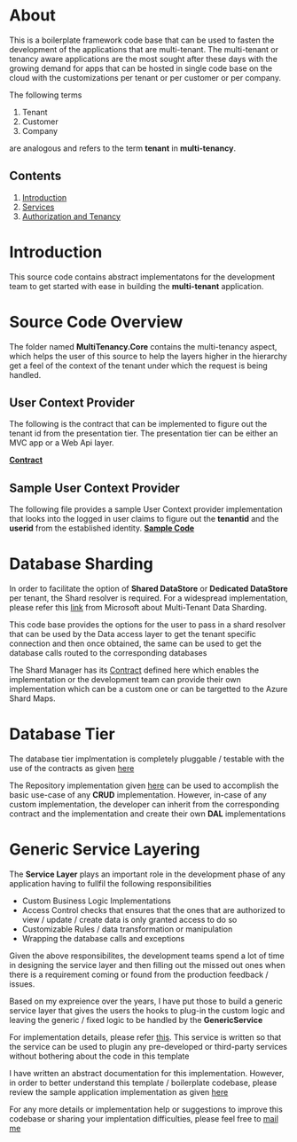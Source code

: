 # About
This is a boilerplate framework code base that can be used to fasten the development of the applications that are multi-tenant. The multi-tenant or tenancy aware applications are the most sought after these days with the growing demand for apps that can be hosted in single code base on the cloud with the customizations per tenant or per customer or per company.

The following terms

1. Tenant
2. Customer
3. Company

are analogous and refers to the term **tenant** in **multi-tenancy**.

## Contents
1. [Introduction](index.md)
2. [Services](services.md)
3. [Authorization and Tenancy](tenantcontext.md)

# Introduction
This source code contains abstract implementatons for the development team to get started with ease in building the **multi-tenant** application.

# Source Code Overview
The folder named **MultiTenancy.Core** contains the multi-tenancy aspect, which helps the user of this source to help the layers higher in the hierarchy get a feel of the context of the tenant under which the request is being handled.

## User Context Provider
The following is the contract that can be implemented to figure out the tenant id from the presentation tier. The presentation tier can be either an MVC app or a Web Api layer.

[**Contract**](https://github.com/d-saravanan/multitenant.dev.template/MultiTenancy.Core/ProviderContracts/IUserContextProvider.cs)

## Sample User Context Provider

The following file provides a sample User Context provider implementation that looks into the logged in user claims to figure out the **tenantid** and the **userid** from the established identity.
[**Sample Code**](https://github.com/d-saravanan/multitenant.dev.template/blob/master/MultiTenancy.Core/Providers/ClaimsContextDataProvider.cs)

# Database Sharding
In order to facilitate the option of **Shared DataStore** or **Dedicated DataStore** per tenant, the Shard resolver is required. 
For a widespread implementation, please refer this [link](https://msdn.microsoft.com/en-us/library/aa479086.aspx) from Microsoft about Multi-Tenant Data Sharding.

This code base provides the options for the user to pass in a shard resolver that can be used by the Data access layer to get the tenant specific connection and then once obtained, the same can be used to get the database calls routed to the corresponding databases

The Shard Manager has its [Contract](https://github.com/d-saravanan/multitenant.dev.template/blob/master/src/GenericRepository/Shards/Contracts/ITenantShardResolver.cs) defined here which enables the implementation or the development team can provide their own implementation which can be a custom one or can be targetted to the Azure Shard Maps.

# Database Tier
The database tier implmentation is completely pluggable / testable with the use of the contracts as given [here](https://github.com/d-saravanan/multitenant.dev.template/tree/master/src/GenericRepository.EntityFramework)

The Repository implementation given [here](https://github.com/d-saravanan/multitenant.dev.template/blob/master/src/GenericRepository.EntityFramework/Repository/EntityRepository'2.cs) can be used to accomplish the basic use-case of any **CRUD** implementation. However, in-case of any custom implementation, the developer can inherit from the corresponding contract and the implementation and create their own **DAL** implementations

# Generic Service Layering
The **Service Layer** plays an important role in the development phase of any application having to fullfil the following responsibilities
* Custom Business Logic Implementations
* Access Control checks that ensures that the ones that are authorized to view / update / create data is only granted access to do so
* Customizable Rules / data transformation or manipulation
* Wrapping the database calls and exceptions

Given the above responsibilites, the development teams spend a lot of time in designing the service layer and then filling out the missed out ones when there is a requirement coming or found from the production feedback / issues.

Based on my expreience over the years, I have put those to build a generic service layer that gives the users the hooks to plug-in the custom logic and leaving the generic / fixed logic to be handled by the **GenericService**

For implementation details, please refer [this](https://github.com/d-saravanan/multitenant.dev.template/blob/master/GenericService/Services/BaseService.cs). This service is written so that the service can be used to plugin any pre-developed or third-party services without bothering about the code in this template

I have written an abstract documentation for this implementation. However, in order to better understand this template / boilerplate codebase, please review the sample application implementation as given [here](https://github.com/d-saravanan/multitenant.dev.template/tree/master/samples/GenericRepository.EntityFramework.SampleWebApi)

For any more details or implementation help or suggestions to improve this codebase or sharing your implentation difficulties, please feel free to <a href="mailto:s.dorai2009@gmail.com" title=" email the developer of this repo">mail me</a>


